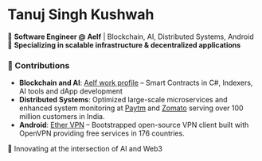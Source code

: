 # Tanuj Singh Kushwah  

🔹 **Software Engineer @ Aelf** | Blockchain, AI, Distributed Systems, Android  
🔹 **Specializing in scalable infrastructure & decentralized applications**  

### 🔧 Contributions  
- **Blockchain and AI**: [Aelf work profile](https://github.com/tanuj-aelf) – Smart Contracts in C#, Indexers, AI tools and dApp development  
- **Distributed Systems**: Optimized large-scale microservices and enhanced system monitoring at [Paytm](https://paytm.com/) and [Zomato](https://www.zomato.com/) serving over 100 million customers in India.
- **Android**: [Ether VPN](https://play.google.com/store/apps/details?id=com.anonymous.ethervpn) – Bootstrapped open-source VPN client built with OpenVPN providing free services in 176 countries.

🚀 Innovating at the intersection of AI and Web3  
